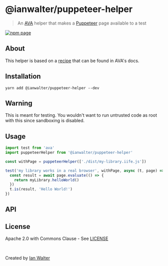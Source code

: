 # @ianwalter/puppeteer-helper
> An [AVA][avaUrl] helper that makes a [Puppeteer][puppeteerUrl] page available
> to a test

[![npm page][npmImage]][npmUrl]

## About

This helper is based on a [recipe][recipeUrl] that can be found in AVA's docs.

## Installation

```console
yarn add @ianwalter/puppeteer-helper --dev
```

## Warning

This is meant for testing. You wouldn't want to run untrusted code as root with
this since sandboxing is disabled.

## Usage

```js
import test from 'ava'
import puppeteerHelper from '@ianwalter/puppeteer-helper'

const withPage = puppeteerHelper(['./dist/my-library.iife.js'])

test('my library works in a real browser', withPage, async (t, page) => {
  const result = await page.evaluate(() => {
    return myLibrary.helloWorld()
  })
  t.is(result, 'Hello World!')
})
```

## API

## License

Apache 2.0 with Commons Clause - See [LICENSE][licenseUrl]

&nbsp;

Created by [Ian Walter](https://iankwalter.com)

[avaUrl]: https://github.com/avajs/ava
[puppeteerUrl]: https://pptr.dev/
[npmImage]: https://img.shields.io/npm/v/@ianwalter/puppeteer-helper.svg
[npmUrl]: https://www.npmjs.com/package/@ianwalter/puppeteer-helper
[recipeUrl]: https://github.com/avajs/ava/blob/master/docs/recipes/puppeteer.md
[licenseUrl]: https://github.com/ianwalter/puppeteer-helper/blob/master/LICENSE
